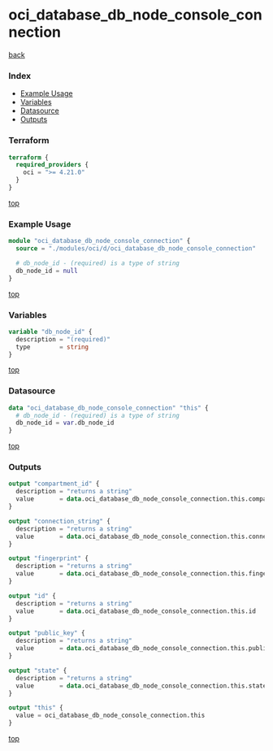 # oci_database_db_node_console_connection

[back](../oci.md)

### Index

- [Example Usage](#example-usage)
- [Variables](#variables)
- [Datasource](#datasource)
- [Outputs](#outputs)

### Terraform

```terraform
terraform {
  required_providers {
    oci = ">= 4.21.0"
  }
}
```

[top](#index)

### Example Usage

```terraform
module "oci_database_db_node_console_connection" {
  source = "./modules/oci/d/oci_database_db_node_console_connection"

  # db_node_id - (required) is a type of string
  db_node_id = null
}
```

[top](#index)

### Variables

```terraform
variable "db_node_id" {
  description = "(required)"
  type        = string
}
```

[top](#index)

### Datasource

```terraform
data "oci_database_db_node_console_connection" "this" {
  # db_node_id - (required) is a type of string
  db_node_id = var.db_node_id
}
```

[top](#index)

### Outputs

```terraform
output "compartment_id" {
  description = "returns a string"
  value       = data.oci_database_db_node_console_connection.this.compartment_id
}

output "connection_string" {
  description = "returns a string"
  value       = data.oci_database_db_node_console_connection.this.connection_string
}

output "fingerprint" {
  description = "returns a string"
  value       = data.oci_database_db_node_console_connection.this.fingerprint
}

output "id" {
  description = "returns a string"
  value       = data.oci_database_db_node_console_connection.this.id
}

output "public_key" {
  description = "returns a string"
  value       = data.oci_database_db_node_console_connection.this.public_key
}

output "state" {
  description = "returns a string"
  value       = data.oci_database_db_node_console_connection.this.state
}

output "this" {
  value = oci_database_db_node_console_connection.this
}
```

[top](#index)